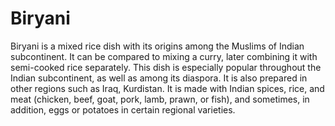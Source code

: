 # Biryani
Biryani is a mixed rice dish with its origins among the Muslims of Indian subcontinent. It can be compared to mixing a curry, later combining it with semi-cooked rice separately. This dish is especially popular throughout the Indian subcontinent, as well as among its diaspora. It is also prepared in other regions such as Iraq, Kurdistan. It is made with Indian spices, rice, and meat (chicken, beef, goat, pork, lamb, prawn, or fish), and sometimes, in addition, eggs or potatoes in certain regional varieties.